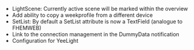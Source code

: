 * LightScene: Currently active scene will be marked within the overview
* Add ability to copy a weekprofile from a different device
* SetList: By default a SetList attribute is now a TextField (analogue to FHEMWEB)
* Link to the connection management in the DummyData notification
* Configuration for YeeLight
